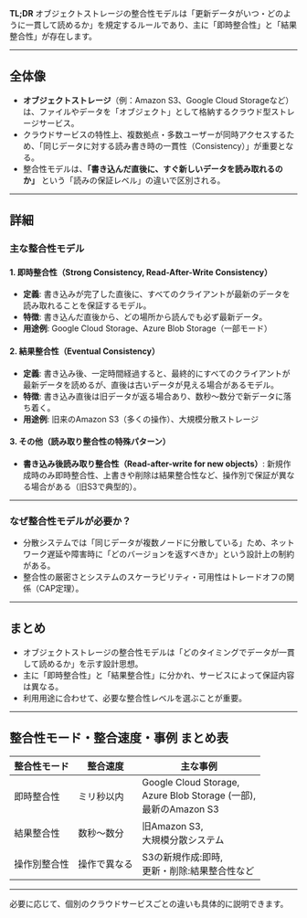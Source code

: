 **TL;DR**
オブジェクトストレージの整合性モデルは「更新データがいつ・どのように一貫して読めるか」を規定するルールであり、主に「即時整合性」と「結果整合性」が存在します。

---

## 全体像

* **オブジェクトストレージ**（例：Amazon S3、Google Cloud Storageなど）は、ファイルやデータを「オブジェクト」として格納するクラウド型ストレージサービス。
* クラウドサービスの特性上、複数拠点・多数ユーザーが同時アクセスするため、「同じデータに対する読み書き時の一貫性（Consistency）」が重要となる。
* 整合性モデルは、**「書き込んだ直後に、すぐ新しいデータを読み取れるのか」** という「読みの保証レベル」の違いで区別される。

---

## 詳細

### 主な整合性モデル

#### 1. 即時整合性（Strong Consistency, Read-After-Write Consistency）

* **定義**: 書き込みが完了した直後に、すべてのクライアントが最新のデータを読み取れることを保証するモデル。
* **特徴**: 書き込んだ直後から、どの場所から読んでも必ず最新データ。
* **用途例**: Google Cloud Storage、Azure Blob Storage（一部モード）

#### 2. 結果整合性（Eventual Consistency）

* **定義**: 書き込み後、一定時間経過すると、最終的にすべてのクライアントが最新データを読めるが、直後は古いデータが見える場合があるモデル。
* **特徴**: 書き込み直後は旧データが返る場合あり、数秒～数分で新データに落ち着く。
* **用途例**: 旧来のAmazon S3（多くの操作）、大規模分散ストレージ

#### 3. その他（読み取り整合性の特殊パターン）

* **書き込み後読み取り整合性（Read-after-write for new objects）**: 新規作成時のみ即時整合性、上書きや削除は結果整合性など、操作別で保証が異なる場合がある（旧S3で典型的）。

---

### なぜ整合性モデルが必要か？

* 分散システムでは「同じデータが複数ノードに分散している」ため、ネットワーク遅延や障害時に「どのバージョンを返すべきか」という設計上の制約がある。
* 整合性の厳密さとシステムのスケーラビリティ・可用性はトレードオフの関係（CAP定理）。

---

## まとめ

* オブジェクトストレージの整合性モデルは「どのタイミングでデータが一貫して読めるか」を示す設計思想。
* 主に「即時整合性」と「結果整合性」に分かれ、サービスによって保証内容は異なる。
* 利用用途に合わせて、必要な整合性レベルを選ぶことが重要。

---

## 整合性モード・整合速度・事例 まとめ表

| 整合性モード | 整合速度   | 主な事例                                                                |
| ------ | ------ | ------------------------------------------------------------------- |
| 即時整合性  | ミリ秒以内  | Google Cloud Storage, <br>Azure Blob Storage (一部), <br>最新のAmazon S3 |
| 結果整合性  | 数秒～数分  | 旧Amazon S3, <br>大規模分散システム                                           |
| 操作別整合性 | 操作で異なる | S3の新規作成:即時, <br>更新・削除:結果整合性など                                       |

---

必要に応じて、個別のクラウドサービスごとの違いも具体的に説明できます。
